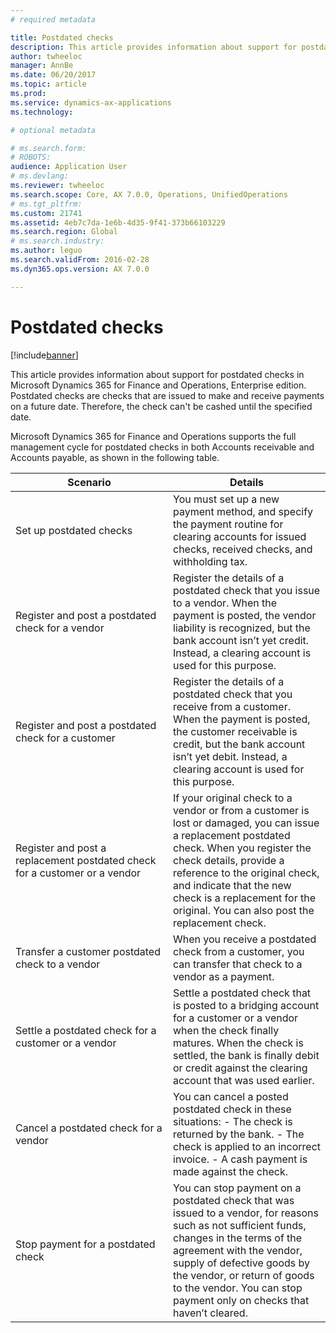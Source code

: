 ```yaml
---
# required metadata

title: Postdated checks
description: This article provides information about support for postdated checks in Microsoft Dynamics 365 for Finance and Operations, Enterprise edition. Postdated checks are checks that are issued to make and receive payments on a future date. Therefore, the check can't be cashed until the specified date.
author: twheeloc
manager: AnnBe
ms.date: 06/20/2017
ms.topic: article
ms.prod: 
ms.service: dynamics-ax-applications
ms.technology: 

# optional metadata

# ms.search.form: 
# ROBOTS: 
audience: Application User
# ms.devlang: 
ms.reviewer: twheeloc
ms.search.scope: Core, AX 7.0.0, Operations, UnifiedOperations
# ms.tgt_pltfrm: 
ms.custom: 21741
ms.assetid: 4eb7c7da-1e6b-4d35-9f41-373b66103229
ms.search.region: Global
# ms.search.industry: 
ms.author: leguo
ms.search.validFrom: 2016-02-28
ms.dyn365.ops.version: AX 7.0.0

---
```


# Postdated checks

[!include[banner](../includes/banner.md)]


This article provides information about support for postdated checks in Microsoft Dynamics 365 for Finance and Operations, Enterprise edition. Postdated checks are checks that are issued to make and receive payments on a future date. Therefore, the check can't be cashed until the specified date.

Microsoft Dynamics 365 for Finance and Operations supports the full management cycle for postdated checks in both Accounts receivable and Accounts payable, as shown in the following table.
<table>
<colgroup>
<col width="50%" />
<col width="50%" />
</colgroup>
<thead>
<tr class="header">
<th>Scenario</th>
<th>Details</th>
</tr>
</thead>
<tbody>
<tr class="odd">
<td>Set up postdated checks</td>
<td>You must set up a new payment method, and specify the payment routine for clearing accounts for issued checks, received checks, and withholding tax.</td>
</tr>
<tr class="even">
<td>Register and post a postdated check for a vendor</td>
<td>Register the details of a postdated check that you issue to a vendor. When the payment is posted, the vendor liability is recognized, but the bank account isn’t yet credit. Instead, a clearing account is used for this purpose.</td>
</tr>
<tr class="odd">
<td>Register and post a postdated check for a customer</td>
<td>Register the details of a postdated check that you receive from a customer. When the payment is posted, the customer receivable is credit, but the bank account isn’t yet debit. Instead, a clearing account is used for this purpose.</td>
</tr>
<tr class="even">
<td>Register and post a replacement postdated check for a customer or a vendor</td>
<td>
If your original check to a vendor or from a customer is lost or damaged, you can issue a replacement postdated check. When you register the check details, provide a reference to the original check, and indicate that the new check is a replacement for the original. You can also post the replacement check.</td>
</tr>
<tr class="odd">
<td>Transfer a customer postdated check to a vendor</td>
<td>When you receive a postdated check from a customer, you can transfer that check to a vendor as a payment.</td>
</tr>
<tr class="even">
<td>Settle a postdated check for a customer or a vendor</td>
<td>Settle a postdated check that is posted to a bridging account for a customer or a vendor when the check finally matures. When the check is settled, the bank is finally debit or credit against the clearing account that was used earlier.</td>
</tr>
<tr class="odd">
<td>Cancel a postdated check for a vendor</td>
<td>You can cancel a posted postdated check in these situations:
 - The check is returned by the bank.
 - The check is applied to an incorrect invoice.
 - A cash payment is made against the check.
</td>
</tr>
<tr class="even">
<td>Stop payment for a postdated check</td>
<td>You can stop payment on a postdated check that was issued to a vendor, for reasons such as not sufficient funds, changes in the terms of the agreement with the vendor, supply of defective goods by the vendor, or return of goods to the vendor. You can stop payment only on checks that haven’t cleared.</td>
</tr>
</tbody>
</table>






